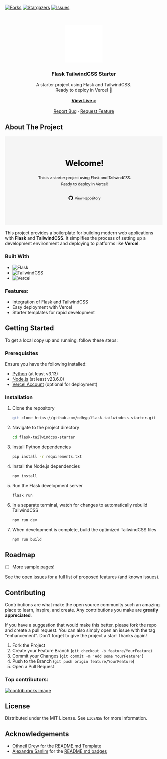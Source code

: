 <!-- PROJECT SHIELDS -->

<!-- [![Contributors][contributors-shield]][contributors-url] -->

[![Forks][forks-shield]][forks-url]
[![Stargazers][stars-shield]][stars-url]
[![Issues][issues-shield]][issues-url]

<!-- PROJECT LOGO -->
<br />
<br />
<div align="center">
  <a href="https://github.com/odhyp/flask-tailwindcss-starter">
    <img src="static/logo.svg" alt="Logo" width="auto" height="120">
  </a>

<h3 align="center">Flask TailwindCSS Starter</h3>

  <p align="center">
    A starter project using Flask and TailwindCSS.
    <br />
    Ready to deploy in Vercel 🚀
    <br />
    <br />
    <a href="https://github.com/odhyp/flask-tailwindcss-starter"><strong>View Live »</strong></a>
    <br />
    <br />
    <a href="https://github.com/odhyp/flask-tailwindcss-starter/issues/new?labels=bug&template=bug-report---.md">Report Bug</a>
    &middot;
    <a href="https://github.com/odhyp/flask-tailwindcss-starter/issues/new?labels=enhancement&template=feature-request---.md">Request Feature</a>
  </p>
</div>

<!-- ABOUT THE PROJECT -->

## About The Project

[![Product](static/img/product.png)](image-url-here)

This project provides a boilerplate for building modern web applications with **Flask** and **TailwindCSS**. It simplifies the process of setting up a development environment and deploying to platforms like **Vercel**.

### Built With

- ![Flask](https://img.shields.io/badge/flask-%23000.svg?style=for-the-badge&logo=flask&logoColor=white)
- ![TailwindCSS](https://img.shields.io/badge/tailwindcss-%2338B2AC.svg?style=for-the-badge&logo=tailwind-css&logoColor=white)
- ![Vercel](https://img.shields.io/badge/vercel-%23000000.svg?style=for-the-badge&logo=vercel&logoColor=white)

### Features:

- Integration of Flask and TailwindCSS
- Easy deployment with Vercel
- Starter templates for rapid development

<!-- GETTING STARTED -->

## Getting Started

To get a local copy up and running, follow these steps:

### Prerequisites

Ensure you have the following installed:

- [Python](https://www.python.org/downloads/) (at least v3.13)
- [Node.js](https://nodejs.org/en/download) (at least v23.6.0)
- [Vercel Account](https://vercel.com/signup) (optional for deployment)

### Installation

1. Clone the repository

   ```bash
   git clone https://github.com/odhyp/flask-tailwindcss-starter.git
   ```

2. Navigate to the project directory

   ```bash
   cd flask-tailwindcss-starter
   ```

3. Install Python dependencies

   ```bash
   pip install -r requirements.txt
   ```

4. Install the Node.js dependencies

   ```bash
   npm install
   ```

5. Run the Flask development server

   ```bash
   flask run
   ```

6. In a separate terminal, watch for changes to automatically rebuild TailwindCSS

   ```bash
   npm run dev
   ```

7. When development is complete, build the optimized TailwindCSS files

   ```bash
   npm run build
   ```

<!-- ROADMAP -->

## Roadmap

- [ ] More sample pages!

See the [open issues](https://github.com/odhyp/flask-tailwindcss-starter/issues) for a full list of proposed features (and known issues).

<!-- CONTRIBUTING -->

## Contributing

Contributions are what make the open source community such an amazing place to learn, inspire, and create. Any contributions you make are **greatly appreciated**.

If you have a suggestion that would make this better, please fork the repo and create a pull request. You can also simply open an issue with the tag "enhancement".
Don't forget to give the project a star! Thanks again!

1. Fork the Project
2. Create your Feature Branch (`git checkout -b feature/YourFeature`)
3. Commit your Changes (`git commit -m 'Add some YourFeature'`)
4. Push to the Branch (`git push origin feature/YourFeature`)
5. Open a Pull Request

### Top contributors:

<a href="https://github.com/odhyp/flask-tailwindcss-starter/graphs/contributors">
  <img src="https://contrib.rocks/image?repo=odhyp/flask-tailwindcss-starter" alt="contrib.rocks image" />
</a>

<!-- LICENSE -->

## License

Distributed under the MIT License. See `LICENSE` for more information.

<!-- ACKNOWLEDGMENTS -->

## Acknowledgements

- [Othneil Drew](https://github.com/othneildrew) for the [README.md Template](https://github.com/othneildrew/Best-README-Template)
- [Alexandre Sanlim](https://github.com/alexandresanlim) for the [README.md badges](https://github.com/alexandresanlim/Badges4-README.md-Profile)

<!-- MARKDOWN LINKS & IMAGES -->

[contributors-shield]: https://img.shields.io/github/contributors/odhyp/flask-tailwindcss-starter.svg?style=for-the-badge
[contributors-url]: https://github.com/odhyp/flask-tailwindcss-starter/graphs/contributors
[forks-shield]: https://img.shields.io/github/forks/odhyp/flask-tailwindcss-starter.svg?style=for-the-badge
[forks-url]: https://github.com/odhyp/flask-tailwindcss-starter/network/members
[stars-shield]: https://img.shields.io/github/stars/odhyp/flask-tailwindcss-starter.svg?style=for-the-badge
[stars-url]: https://github.com/odhyp/flask-tailwindcss-starter/stargazers
[issues-shield]: https://img.shields.io/github/issues/odhyp/flask-tailwindcss-starter.svg?style=for-the-badge
[issues-url]: https://github.com/odhyp/flask-tailwindcss-starter/issues
[license-shield]: https://img.shields.io/github/license/odhyp/flask-tailwindcss-starter.svg?style=for-the-badge
[license-url]: https://github.com/odhyp/flask-tailwindcss-starter/blob/master/LICENSE.txt
